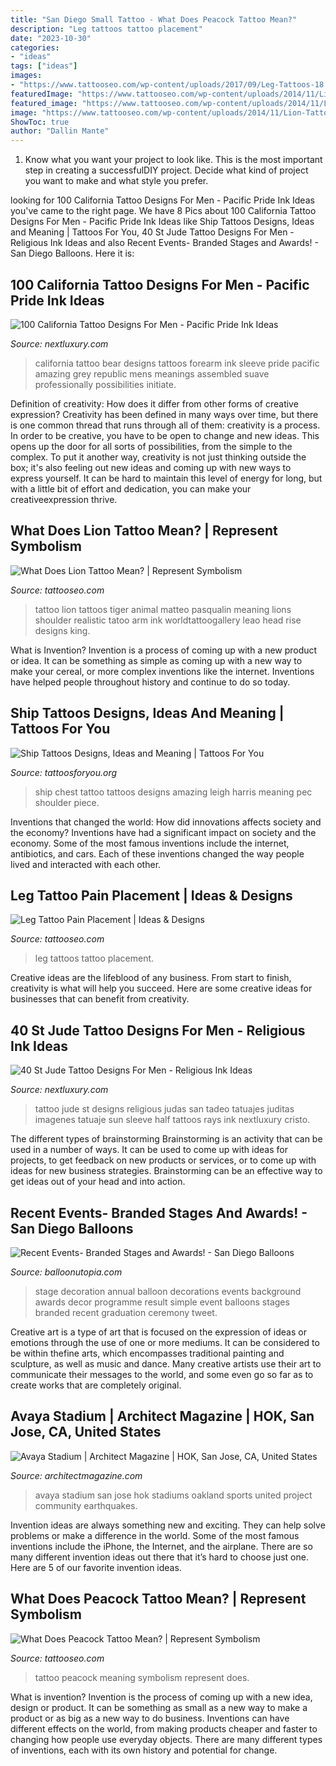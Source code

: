 ```yaml
---
title: "San Diego Small Tattoo - What Does Peacock Tattoo Mean?"
description: "Leg tattoos tattoo placement"
date: "2023-10-30"
categories:
- "ideas"
tags: ["ideas"]
images:
- "https://www.tattooseo.com/wp-content/uploads/2017/09/Leg-Tattoos-18.jpg"
featuredImage: "https://www.tattooseo.com/wp-content/uploads/2014/11/Lion-Tattoo-31.jpg"
featured_image: "https://www.tattooseo.com/wp-content/uploads/2014/11/Lion-Tattoo-31.jpg"
image: "https://www.tattooseo.com/wp-content/uploads/2014/11/Lion-Tattoo-31.jpg"
ShowToc: true
author: "Dallin Mante"
---
```



1. Know what you want your project to look like. This is the most important step in creating a successfulDIY project. Decide what kind of project you want to make and what style you prefer.

	

		
looking for 100 California Tattoo Designs For Men - Pacific Pride Ink Ideas you've came to the right page. We have 8 Pics about 100 California Tattoo Designs For Men - Pacific Pride Ink Ideas like Ship Tattoos Designs, Ideas and Meaning | Tattoos For You, 40 St Jude Tattoo Designs For Men - Religious Ink Ideas and also Recent Events- Branded Stages and Awards! - San Diego Balloons. Here it is:
		
    
## 100 California Tattoo Designs For Men - Pacific Pride Ink Ideas

<img loading=lazy src="http://nextluxury.com/wp-content/uploads/cool-california-republic-mens-black-and-grey-shaded-tattoos.jpg" onerror="this.onerror=null;this.src='https://tse2.mm.bing.net/th?id=OIP.kZ3rAiKCV6otgMjzKooLjwHaHE&amp;pid=15.1';" alt="100 California Tattoo Designs For Men - Pacific Pride Ink Ideas">

_Source: nextluxury.com_

>california tattoo bear designs tattoos forearm ink sleeve pride pacific amazing grey republic mens meanings assembled suave professionally possibilities initiate. 

	

Definition of creativity: How does it differ from other forms of creative expression?
Creativity has been defined in many ways over time, but there is one common thread that runs through all of them: creativity is a process. In order to be creative, you have to be open to change and new ideas. This opens up the door for all sorts of possibilities, from the simple to the complex.
To put it another way, creativity is not just thinking outside the box; it's also feeling out new ideas and coming up with new ways to express yourself. It can be hard to maintain this level of energy for long, but with a little bit of effort and dedication, you can make your creativeexpression thrive.

    
## What Does Lion Tattoo Mean? | Represent Symbolism

<img loading=lazy src="https://www.tattooseo.com/wp-content/uploads/2014/11/Lion-Tattoo-31.jpg" onerror="this.onerror=null;this.src='https://tse3.mm.bing.net/th?id=OIP.D_WeBX_ZiyN1TUUshA3chwAAAA&amp;pid=15.1';" alt="What Does Lion Tattoo Mean? | Represent Symbolism">

_Source: tattooseo.com_

>tattoo lion tattoos tiger animal matteo pasqualin meaning lions shoulder realistic tatoo arm ink worldtattoogallery leao head rise designs king. 

	

What is Invention?
Invention is a process of coming up with a new product or idea. It can be something as simple as coming up with a new way to make your cereal, or more complex inventions like the internet. Inventions have helped people throughout history and continue to do so today.

    
## Ship Tattoos Designs, Ideas And Meaning | Tattoos For You

<img loading=lazy src="https://www.tattoosforyou.org/wp-content/uploads/2016/05/Ship-Chest-Tattoo.jpg" onerror="this.onerror=null;this.src='https://tse2.mm.bing.net/th?id=OIP.KSm5oRkID6Zn8E9Rx6ROZAHaHZ&amp;pid=15.1';" alt="Ship Tattoos Designs, Ideas and Meaning | Tattoos For You">

_Source: tattoosforyou.org_

>ship chest tattoo tattoos designs amazing leigh harris meaning pec shoulder piece. 

	

Inventions that changed the world: How did innovations affects society and the economy?
Inventions have had a significant impact on society and the economy. Some of the most famous inventions include the internet, antibiotics, and cars. Each of these inventions changed the way people lived and interacted with each other.

    
## Leg Tattoo Pain Placement | Ideas &amp; Designs

<img loading=lazy src="https://www.tattooseo.com/wp-content/uploads/2017/09/Leg-Tattoos-18.jpg" onerror="this.onerror=null;this.src='https://tse1.mm.bing.net/th?id=OIP.nqIU7AfRz9W1Kj9I1NwiGwAAAA&amp;pid=15.1';" alt="Leg Tattoo Pain Placement | Ideas &amp; Designs">

_Source: tattooseo.com_

>leg tattoos tattoo placement. 

	

Creative ideas are the lifeblood of any business. From start to finish, creativity is what will help you succeed. Here are some creative ideas for businesses that can benefit from creativity.

    
## 40 St Jude Tattoo Designs For Men - Religious Ink Ideas

<img loading=lazy src="http://nextluxury.com/wp-content/uploads/sun-rays-st-jude-guys-half-sleeve-tattoo-designs.jpg" onerror="this.onerror=null;this.src='https://tse2.mm.bing.net/th?id=OIP.7pF_Kd169SviaTSuLVwAZQHaJH&amp;pid=15.1';" alt="40 St Jude Tattoo Designs For Men - Religious Ink Ideas">

_Source: nextluxury.com_

>tattoo jude st designs religious judas san tadeo tatuajes juditas imagenes tatuaje sun sleeve half tattoos rays ink nextluxury cristo. 

	

The different types of brainstorming
Brainstorming is an activity that can be used in a number of ways. It can be used to come up with ideas for projects, to get feedback on new products or services, or to come up with ideas for new business strategies. Brainstorming can be an effective way to get ideas out of your head and into action.

    
## Recent Events- Branded Stages And Awards! - San Diego Balloons

<img loading=lazy src="https://balloonutopia.com/wp-content/gallery/0513balloons_1/stagedecor.jpg" onerror="this.onerror=null;this.src='https://tse2.mm.bing.net/th?id=OIP.0zS2cPAwjIz9Esh5lX54KAHaFj&amp;pid=15.1';" alt="Recent Events- Branded Stages and Awards! - San Diego Balloons">

_Source: balloonutopia.com_

>stage decoration annual balloon decorations events background awards decor programme result simple event balloons stages branded recent graduation ceremony tweet. 

	

Creative art is a type of art that is focused on the expression of ideas or emotions through the use of one or more mediums. It can be considered to be within thefine arts, which encompasses traditional painting and sculpture, as well as music and dance. Many creative artists use their art to communicate their messages to the world, and some even go so far as to create works that are completely original.

    
## Avaya Stadium | Architect Magazine | HOK, San Jose, CA, United States

<img loading=lazy src="https://cdnassets.hw.net/1f/31/eca33f08432894bc6681c4c9b9db/d8981cd6-c7ec-443e-80fe-84483c285403.jpg" onerror="this.onerror=null;this.src='https://tse2.mm.bing.net/th?id=OIP.kQX_jSOsvTvHR0FahMmafwHaEX&amp;pid=15.1';" alt="Avaya Stadium | Architect Magazine | HOK, San Jose, CA, United States">

_Source: architectmagazine.com_

>avaya stadium san jose hok stadiums oakland sports united project community earthquakes. 

	

Invention ideas are always something new and exciting. They can help solve problems or make a difference in the world. Some of the most famous inventions include the iPhone, the Internet, and the airplane. There are so many different invention ideas out there that it’s hard to choose just one. Here are 5 of our favorite invention ideas.

    
## What Does Peacock Tattoo Mean? | Represent Symbolism

<img loading=lazy src="https://www.tattooseo.com/wp-content/uploads/2013/11/Peacock-Tattoo-Meaning-4.jpg" onerror="this.onerror=null;this.src='https://tse3.mm.bing.net/th?id=OIP.9r4lWuKA3IWF8fE2YNqjwAAAAA&amp;pid=15.1';" alt="What Does Peacock Tattoo Mean? | Represent Symbolism">

_Source: tattooseo.com_

>tattoo peacock meaning symbolism represent does. 

	

What is invention?
Invention is the process of coming up with a new idea, design or product. It can be something as small as a new way to make a product or as big as a new way to do business. Inventions can have different effects on the world, from making products cheaper and faster to changing how people use everyday objects. There are many different types of inventions, each with its own history and potential for change.

